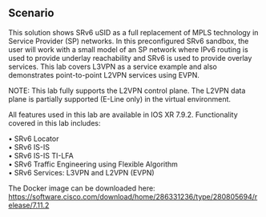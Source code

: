 ## Scenario
This solution shows SRv6 uSID as a full replacement of MPLS technology in Service Provider (SP) networks. In this preconfigured SRv6 sandbox, the user will work with a small model of an SP network where IPv6 routing is used to provide underlay reachability and SRv6 is used to provide overlay services. This lab covers L3VPN as a service example and also demonstrates point-to-point L2VPN services using EVPN.

NOTE: This lab fully supports the L2VPN control plane. The L2VPN data plane is partially supported (E-Line only) in the virtual environment.

All features used in this lab are available in IOS XR 7.9.2. Functionality covered in this lab includes:

•	SRv6 Locator  
•	SRv6 IS-IS  
•	SRv6 IS-IS TI-LFA  
•	SRv6 Traffic Engineering using Flexible Algorithm  
•	SRv6 Services: L3VPN and L2VPN (EVPN)  

The Docker image can be downloaded here: https://software.cisco.com/download/home/286331236/type/280805694/release/7.11.2

